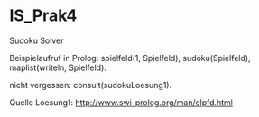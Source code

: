 IS_Prak4
========

Sudoku Solver


Beispielaufruf in Prolog:
spielfeld(1, Spielfeld), sudoku(Spielfeld), maplist(writeln, Spielfeld).

nicht vergessen:
consult(sudokuLoesung1).



Quelle Loesung1: http://www.swi-prolog.org/man/clpfd.html
